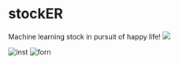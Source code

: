 # stockER
Machine learning stock in pursuit of happy life! 
![](https://image.shutterstock.com/image-illustration/financial-stock-market-graph-illustration-260nw-1043606782.jpg)

![inst](https://github.com/[mckim2020]/[Pictures]/blob/[master]/forn_distribution.jpg?raw=true)
![forn](https://github.com/[mckim2020]/[Pictures]/blob/[master]/inst_distribution.jpg?raw=true)
